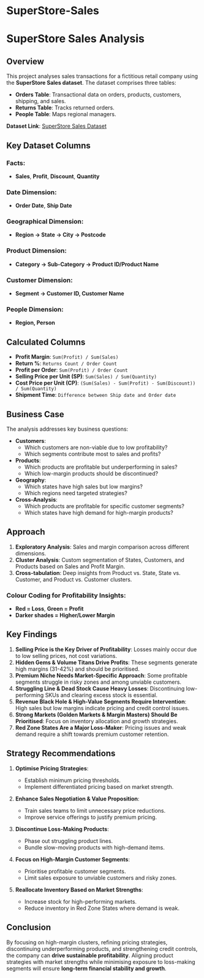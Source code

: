 # SuperStore-Sales
# SuperStore Sales Analysis

## Overview
This project analyses sales transactions for a fictitious retail company using the **SuperStore Sales dataset**. The dataset comprises three tables:
- **Orders Table**: Transactional data on orders, products, customers, shipping, and sales.
- **Returns Table**: Tracks returned orders.
- **People Table**: Maps regional managers.

**Dataset Link**: [SuperStore Sales Dataset](https://public.tableau.com/app/sample-data/sample_-_superstore.xls)

## Key Dataset Columns

### Facts:
- **Sales**, **Profit**, **Discount**, **Quantity**

### Date Dimension:
- **Order Date**, **Ship Date**

### Geographical Dimension:
- **Region → State → City → Postcode**

### Product Dimension:
- **Category → Sub-Category → Product ID/Product Name**

### Customer Dimension:
- **Segment → Customer ID, Customer Name**

### People Dimension:
- **Region, Person**

## Calculated Columns
- **Profit Margin**: `Sum(Profit) / Sum(Sales)`
- **Return %**: `Returns Count / Order Count`
- **Profit per Order**: `Sum(Profit) / Order Count`
- **Selling Price per Unit (SP)**: `Sum(Sales) / Sum(Quantity)`
- **Cost Price per Unit (CP)**: `(Sum(Sales) - Sum(Profit) - Sum(Discount)) / Sum(Quantity)`
- **Shipment Time**: `Difference between Ship date and Order date`

## Business Case
The analysis addresses key business questions:
- **Customers**:
  - Which customers are non-viable due to low profitability?
  - Which segments contribute most to sales and profits?
- **Products**:
  - Which products are profitable but underperforming in sales?
  - Which low-margin products should be discontinued?
- **Geography**:
  - Which states have high sales but low margins?
  - Which regions need targeted strategies?
- **Cross-Analysis**:
  - Which products are profitable for specific customer segments?
  - Which states have high demand for high-margin products?

## Approach
1. **Exploratory Analysis**: Sales and margin comparison across different dimensions.
2. **Cluster Analysis**: Custom segmentation of States, Customers, and Products based on Sales and Profit Margin.
3. **Cross-tabulation**: Deep insights from Product vs. State, State vs. Customer, and Product vs. Customer clusters.

### **Colour Coding for Profitability Insights:**
- **Red = Loss**, **Green = Profit**
- **Darker shades = Higher/Lower Margin**

## Key Findings
1. **Selling Price is the Key Driver of Profitability**: Losses mainly occur due to low selling prices, not cost variations.
2. **Hidden Gems & Volume Titans Drive Profits**: These segments generate high margins (31-42%) and should be prioritised.
3. **Premium Niche Needs Market-Specific Approach**: Some profitable segments struggle in risky zones and among unviable customers.
4. **Struggling Line & Dead Stock Cause Heavy Losses**: Discontinuing low-performing SKUs and clearing excess stock is essential.
5. **Revenue Black Hole & High-Value Segments Require Intervention**: High sales but low margins indicate pricing and credit control issues.
6. **Strong Markets (Golden Markets & Margin Masters) Should Be Prioritised**: Focus on inventory allocation and growth strategies.
7. **Red Zone States Are a Major Loss-Maker**: Pricing issues and weak demand require a shift towards premium customer retention.

## Strategy Recommendations
1. **Optimise Pricing Strategies**:
   - Establish minimum pricing thresholds.
   - Implement differentiated pricing based on market strength.

2. **Enhance Sales Negotiation & Value Proposition**:
   - Train sales teams to limit unnecessary price reductions.
   - Improve service offerings to justify premium pricing.

3. **Discontinue Loss-Making Products**:
   - Phase out struggling product lines.
   - Bundle slow-moving products with high-demand items.

4. **Focus on High-Margin Customer Segments**:
   - Prioritise profitable customer segments.
   - Limit sales exposure to unviable customers and risky zones.

5. **Reallocate Inventory Based on Market Strengths**:
   - Increase stock for high-performing markets.
   - Reduce inventory in Red Zone States where demand is weak.

## Conclusion
By focusing on high-margin clusters, refining pricing strategies, discontinuing underperforming products, and strengthening credit controls, the company can **drive sustainable profitability**. Aligning product strategies with market strengths while minimising exposure to loss-making segments will ensure **long-term financial stability and growth**.
